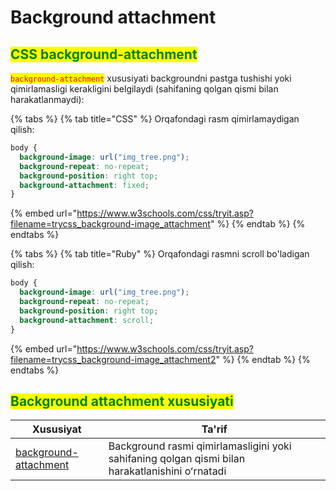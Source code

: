 # Background attachment

## <mark style="color:green;">CSS background-attachment</mark> <a href="#css-background-attachment" id="css-background-attachment"></a>

<mark style="color:red;">`background-attachment`</mark> xususiyati backgroundni pastga tushishi yoki qimirlamasligi kerakligini belgilaydi (sahifaning qolgan qismi bilan harakatlanmaydi):&#x20;

{% tabs %}
{% tab title="CSS" %}
Orqafondagi rasm qimirlamaydigan qilish:

```css
body {
  background-image: url("img_tree.png");
  background-repeat: no-repeat;
  background-position: right top;
  background-attachment: fixed;
}
```

{% embed url="https://www.w3schools.com/css/tryit.asp?filename=trycss_background-image_attachment" %}
{% endtab %}
{% endtabs %}

{% tabs %}
{% tab title="Ruby" %}
Orqafondagi rasmni scroll bo'ladigan qilish:

```css
body {
  background-image: url("img_tree.png");
  background-repeat: no-repeat;
  background-position: right top;
  background-attachment: scroll;
}
```

{% embed url="https://www.w3schools.com/css/tryit.asp?filename=trycss_background-image_attachment2" %}
{% endtab %}
{% endtabs %}

## <mark style="color:green;">Background attachment xususiyati</mark>

| Xususiyat                                                                               | Ta'rif                                                                                          |
| --------------------------------------------------------------------------------------- | ----------------------------------------------------------------------------------------------- |
| [background-attachment](https://www.w3schools.com/cssref/pr\_background-attachment.asp) | Background rasmi qimirlamasligini yoki sahifaning qolgan qismi bilan harakatlanishini oʻrnatadi |
